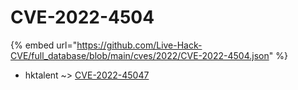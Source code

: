 # CVE-2022-4504
{% embed url="https://github.com/Live-Hack-CVE/full_database/blob/main/cves/2022/CVE-2022-4504.json" %}

* hktalent ~> [CVE-2022-45047](https://www.alice-snow.ru/2022/database/cve-2022-4504/cve-2022-45047-hktalent)
